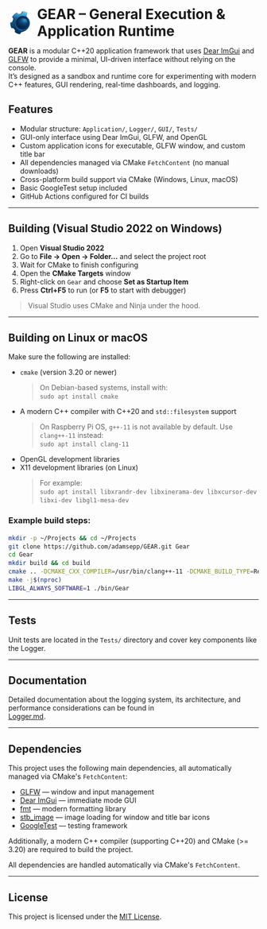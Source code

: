 <h1 style="display: flex; align-items: center; gap: 10px; margin: 0;">
  <img src="./Assets/Icon48x48.png" alt="GEAR Icon" style="width: 48px; height: 48px;">
  GEAR – General Execution & Application Runtime
</h1>

**GEAR** is a modular C\+\+20 application framework that uses [Dear ImGui](https://github.com/ocornut/imgui) and [GLFW](https://github.com/glfw/glfw) to provide a minimal, UI-driven interface without relying on the console.  
It’s designed as a sandbox and runtime core for experimenting with modern C++ features, GUI rendering, real-time dashboards, and logging.

## Features

* Modular structure: `Application/`, `Logger/`, `GUI/`, `Tests/`
* GUI-only interface using Dear ImGui, GLFW, and OpenGL
* Custom application icons for executable, GLFW window, and custom title bar
* All dependencies managed via CMake `FetchContent` (no manual downloads)
* Cross-platform build support via CMake (Windows, Linux, macOS)
* Basic GoogleTest setup included
* GitHub Actions configured for CI builds

---

## Building (Visual Studio 2022 on Windows)

1. Open **Visual Studio 2022**
2. Go to **File → Open → Folder...** and select the project root
3. Wait for CMake to finish configuring
4. Open the **CMake Targets** window
5. Right-click on `Gear` and choose **Set as Startup Item**
6. Press **Ctrl+F5** to run (or **F5** to start with debugger)

> Visual Studio uses CMake and Ninja under the hood.

---

## Building on Linux or macOS

Make sure the following are installed:

- `cmake` (version 3.20 or newer)  
  > On Debian-based systems, install with:  
  > `sudo apt install cmake`
- A modern C++ compiler with C++20 and `std::filesystem` support  
  > On Raspberry Pi OS, `g++-11` is not available by default. Use `clang++-11` instead:  
  > `sudo apt install clang-11`
- OpenGL development libraries
- X11 development libraries (on Linux)  
  > For example:  
  > `sudo apt install libxrandr-dev libxinerama-dev libxcursor-dev libxi-dev libgl1-mesa-dev`

### Example build steps:

```bash
mkdir -p ~/Projects && cd ~/Projects                                          # Create the "Projects" directory in your home folder if it doesn't exist, then navigate into it
git clone https://github.com/adamsepp/GEAR.git Gear                           # Clone the GitHub repository into a new folder called "Gear"
cd Gear                                                                       # Navigate into the newly cloned project directory
mkdir build && cd build                                                       # Create a separate build directory and move into it
cmake .. -DCMAKE_CXX_COMPILER=/usr/bin/clang++-11 -DCMAKE_BUILD_TYPE=Release  # Run CMake with the correct compiler and Release build type
make -j$(nproc)                                                               # Compile the project using all available CPU cores for faster builds
LIBGL_ALWAYS_SOFTWARE=1 ./bin/Gear                                            # Run the compiled application with software rendering (for systems without hardware OpenGL)
```

---

## Tests

Unit tests are located in the `Tests/` directory and cover key components like the Logger.

---

## Documentation

Detailed documentation about the logging system, its architecture, and performance considerations can be found in  
[Logger.md](./Src/Logger/Logger.md).

---

## Dependencies

This project uses the following main dependencies, all automatically managed via CMake's `FetchContent`:

* [GLFW](https://github.com/glfw/glfw) — window and input management  
* [Dear ImGui](https://github.com/ocornut/imgui) — immediate mode GUI  
* [fmt](https://github.com/fmtlib/fmt) — modern formatting library  
* [stb_image](https://github.com/nothings/stb) — image loading for window and title bar icons  
* [GoogleTest](https://github.com/google/googletest) — testing framework  

Additionally, a modern C++ compiler (supporting C++20) and CMake (>= 3.20) are required to build the project.

All dependencies are handled automatically via CMake's `FetchContent`.

---

## License

This project is licensed under the [MIT License](./LICENSE).
